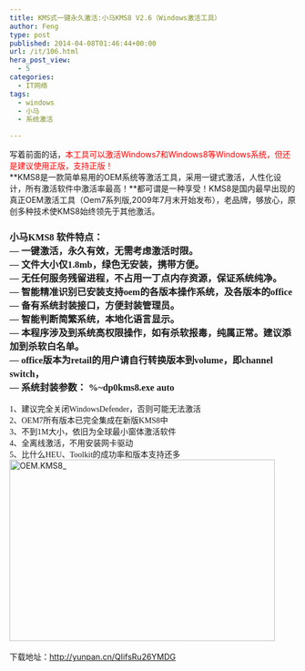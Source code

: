 ```yaml
---
title: KMS式一键永久激活:小马KMS8 V2.6（Windows激活工具）
author: Feng
type: post
published: 2014-04-08T01:46:44+00:00
url: /it/106.html
hera_post_view:
  - 5
categories:
  - IT网络
tags:
  - windows
  - 小马
  - 系统激活

---
```

写着前面的话，<span style="color: #ff0000;">本工具可以激活Windows7和Windows8等Windows系统，但还是建议使用正版，支持正版！</span>  
**KMS8是一款简单易用的OEM系统等激活工具，采用一键式激活，人性化设计，所有激活软件中激活率最高！**都可谓是一种享受！KMS8是国内最早出现的真正OEM激活工具（Oem7系列版,2009年7月末开始发布），老品牌，够放心，原创多种技术使KMS8始终领先于其他激活。

### <span style="font-family: Verdana;">小马KMS8 软件特点：<br /> — 一键激活，永久有效，无需考虑激活时限。<br /> — 文件大小仅1.8mb，绿色无安装，携带方便。<br /> — 无任何服务残留进程，不占用一丁点内存资源，保证系统纯净。<br /> — 智能精准识别已安装支持oem的各版本操作系统，及各版本的office<br /> — 备有系统封装接口，方便封装管理员。<br /> — 智能判断简繁系统，本地化语言显示。<br /> — 本程序涉及到系统高权限操作，如有杀软报毒，纯属正常。建议添加到杀软白名单。<br /> — office版本为retail的用户请自行转换版本到volume，即channel switch，<br /> — 系统封装参数： %~dp0kms8.exe auto</span>

<span style="font-family: Verdana;">1、建议完全关闭WindowsDefender，否则可能无法激活<br /> 2、OEM7所有版本已完全集成在新版KMS8中<br /> 3、不到1M大小，依旧为全球最小窗体激活软件<br /> 4、全离线激活，不用安装网卡驱动<br /> 5、比什么HEU、Toolkit的成功率和版本支持还多</span>  
[<img loading="lazy" decoding="async" class="alignnone size-full wp-image-548" alt="OEM.KMS8_" src="http://www.kl357.com/blog/wp-content/uploads/2014/04/OEM.KMS8_.png" width="466" height="319" />][1]  
&nbsp;  
下载地址：<a href="http://yunpan.cn/QIifsRu26YMDG" target="_blank" rel="noopener"><a href="http://yunpan.cn/QIifsRu26YMDG">http://yunpan.cn/QIifsRu26YMDG</a></a>

 [1]: http://www.kl357.com/blog/wp-content/uploads/2014/04/OEM.KMS8_.png